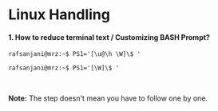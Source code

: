 # Linux Handling

#### 1. How to reduce terminal text / Customizing BASH Prompt?

```console
rafsanjani@mrz:~$ PS1='[\u@\h \W]\$ '
```

```console
rafsanjani@mrz:~$ PS1='[\W]\$ '
```
&nbsp;
&nbsp;

**Note:** The step doesn't mean you have to follow one by one.
